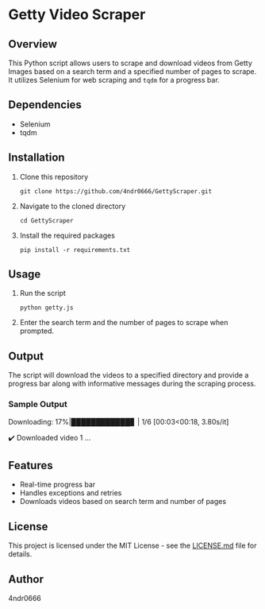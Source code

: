 # Getty Video Scraper

## Overview

This Python script allows users to scrape and download videos from Getty Images based on a search term and a specified number of pages to scrape. It utilizes Selenium for web scraping and `tqdm` for a progress bar.

## Dependencies

- Selenium
- tqdm

## Installation

1. Clone this repository
    ```
    git clone https://github.com/4ndr0666/GettyScraper.git
    ```
  
2. Navigate to the cloned directory
    ```
    cd GettyScraper
    ```

3. Install the required packages
    ```
    pip install -r requirements.txt
    ```

## Usage

1. Run the script
    ```
    python getty.js
    ```

2. Enter the search term and the number of pages to scrape when prompted.

## Output

The script will download the videos to a specified directory and provide a progress bar along with informative messages during the scraping process.

### Sample Output

Downloading: 17%|████████████▊ | 1/6 [00:03<00:18, 3.80s/it]

✔️ Downloaded video 1
...

## Features

- Real-time progress bar
- Handles exceptions and retries
- Downloads videos based on search term and number of pages

## License

This project is licensed under the MIT License - see the [LICENSE.md](LICENSE.md) file for details.

## Author

4ndr0666
